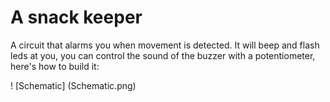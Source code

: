 # A snack keeper
A circuit that alarms you when movement is detected. It will beep and flash leds at you, you can control the sound of the buzzer with a potentiometer, here's how to build it:

! [Schematic] (Schematic.png)